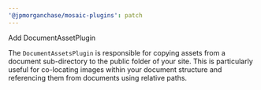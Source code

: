 ```yaml
---
'@jpmorganchase/mosaic-plugins': patch
---
```


Add DocumentAssetPlugin

The `DocumentAssetsPlugin` is responsible for copying assets from a document sub-directory to the public folder of your site. This is particularly useful for co-locating images within your document structure and referencing them from documents using relative paths.

